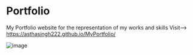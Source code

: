 # Portfolio
My Portfolio website for the representation of my works and skills
Visit--> https://asthasingh222.github.io/MyPortfolio/

![image](https://github.com/Asthasingh222/Portfolio/assets/77485251/5a993bac-1fb2-4bf3-8ce8-982ff8ea6ed7)
